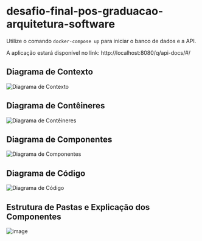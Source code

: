 # desafio-final-pos-graduacao-arquitetura-software

Utilize o comando `docker-compose up` para iniciar o banco de dados e a API.

A aplicação estará disponível no link: http://localhost:8080/q/api-docs/#/

## Diagrama de Contexto
![Diagrama de Contexto](https://github.com/user-attachments/assets/15853a8d-dbff-4a2c-af66-6b22282a87b4)

## Diagrama de Contêineres
![Diagrama de Contêineres](https://github.com/user-attachments/assets/55d0bede-03dc-4841-a54b-bcdd18fdcbd7)

## Diagrama de Componentes
![Diagrama de Componentes](https://github.com/user-attachments/assets/194d8d67-cafe-4204-b860-4200b4f87a4a)

## Diagrama de Código
![Diagrama de Código](https://github.com/user-attachments/assets/d750ca95-112d-4ec1-9faf-bb99ea1b8ff6)


## Estrutura de Pastas e Explicação dos Componentes
![image](https://github.com/user-attachments/assets/1fefcc07-304b-468e-bdd3-93ea65c84f53)





